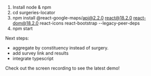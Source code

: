 1. Install node & npm
2. cd surgeries-locator
3. npm install @react-google-maps/api@2.2.0 react@18.2.0 react-dom@18.2.0 react-icons react-bootstrap --legacy-peer-deps
4. npm start

Next steps: 
- aggregate by constituency instead of surgery.
- add survey link and results
- integrate typescript

Check out the screen recording to see the latest demo!
